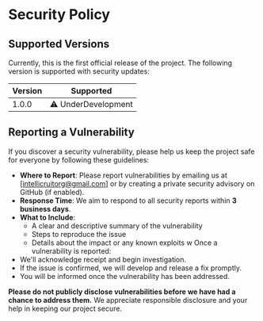 # Security Policy

## Supported Versions

Currently, this is the first official release of the project. The following version is supported with security updates:

| Version | Supported          |
| ------- | ------------------ |
| 1.0.0   | ⚠️ UnderDevelopment      |

## Reporting a Vulnerability

If you discover a security vulnerability, please help us keep the project safe for everyone by following these guidelines:

- **Where to Report**: Please report vulnerabilities by emailing us at [intellicruitorg@gmail.com] or by creating a private security advisory on GitHub (if enabled).
- **Response Time**: We aim to respond to all security reports within **3 business days**.
- **What to Include**:
  - A clear and descriptive summary of the vulnerability
  - Steps to reproduce the issue
  - Details about the impact or any known exploits
w
Once a vulnerability is reported:
- We'll acknowledge receipt and begin investigation.
- If the issue is confirmed, we will develop and release a fix promptly.
- You will be informed once the vulnerability has been addressed.

**Please do not publicly disclose vulnerabilities before we have had a chance to address them.** We appreciate responsible disclosure and your help in keeping our project secure.
